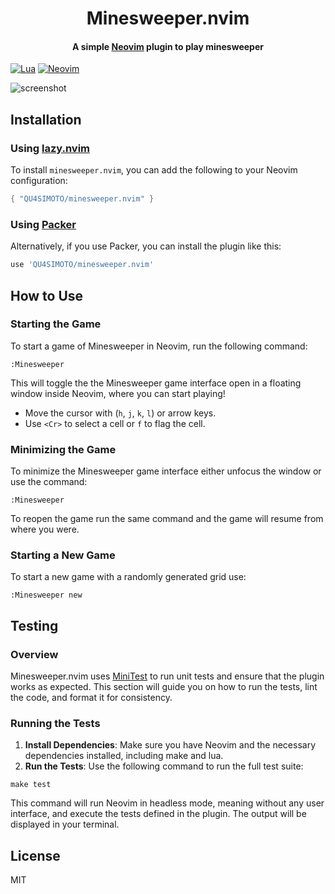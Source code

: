<h1 align="center">
  Minesweeper.nvim
  <br>
</h1>

<h4 align="center">A simple <a href="https://neovim.io/" target="_blank">Neovim</a> plugin to play minesweeper</h4>

[![Lua](https://img.shields.io/badge/Lua-blue.svg?style=for-the-badge&logo=lua)](http://www.lua.org)
[![Neovim](https://img.shields.io/badge/Neovim%200.8+-green.svg?style=for-the-badge&logo=neovim)](https://neovim.io)

![screenshot](https://github.com/QU4SIMOTO/minesweeper.nvim/blob/main/assets/minesweeper.gif)

## Installation

### Using [lazy.nvim](https://github.com/folke/lazy.nvim)

To install `minesweeper.nvim`, you can add the following to your Neovim configuration:

```lua
{ "QU4SIMOTO/minesweeper.nvim" }
```

### Using [Packer](https://github.com/wbthomason/packer.nvim)

Alternatively, if you use Packer, you can install the plugin like this:

```lua
use 'QU4SIMOTO/minesweeper.nvim'
```

## How to Use

### Starting the Game

To start a game of Minesweeper in Neovim, run the following command:

```vim
:Minesweeper
```

This will toggle the the Minesweeper game interface open in a floating window inside Neovim, where you can start playing!

- Move the cursor with (`h`, `j`, `k`, `l`) or arrow keys.
- Use `<Cr>` to select a cell or `f` to flag the cell.

### Minimizing the Game

To minimize the Minesweeper game interface either unfocus the window or use the command:

```vim
:Minesweeper
```

To reopen the game run the same command and the game will resume from where you were.

### Starting a New Game

To start a new game with a randomly generated grid use:

```vim
:Minesweeper new
```

## Testing

### Overview
Minesweeper.nvim uses [MiniTest](https://github.com/echasnovski/mini.test) to run unit tests and ensure that the plugin works as expected. This section will guide you on how to run the tests, lint the code, and format it for consistency.

### Running the Tests

1. **Install Dependencies**: Make sure you have Neovim and the necessary dependencies installed, including make and lua.
2. **Run the Tests**: Use the following command to run the full test suite:

```shell
make test
```

This command will run Neovim in headless mode, meaning without any user interface, and execute the tests defined in the plugin. The output will be displayed in your terminal.

## License

MIT

